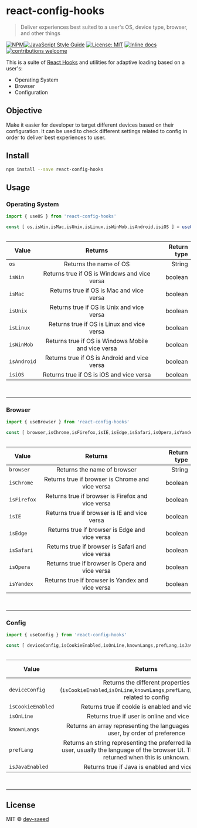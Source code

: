 # react-config-hooks

> Deliver experiences best suited to a user&#x27;s OS, device type, browser, and other things

[![NPM](https://img.shields.io/npm/v/react-config-hooks.svg)](https://www.npmjs.com/package/react-config-hooks)[![JavaScript Style Guide](https://img.shields.io/badge/code_style-standard-brightgreen.svg)](https://standardjs.com) [![License: MIT](https://img.shields.io/badge/License-MIT-yellow.svg)](https://opensource.org/licenses/MIT) [![Inline docs](http://inch-ci.org/github/dev-saeed/react-config-hooks.svg?branch=master)](http://inch-ci.org/github/dev-saeed/neumorphic-ui) [![contributions welcome](https://img.shields.io/badge/contributions-welcome-brightgreen.svg?style=flat)](https://github.com/dwyl/esta/issues)

This is a suite of [React Hooks](https://reactjs.org/docs/hooks-overview.html) and utilities for adaptive loading based on a user's:
- Operating System
- Browser
- Configuration

## Objective
Make it easier for developer to target different devices based on their configuration. It can be used to check different settings related to config in order to deliver best experiences to user.  

## Install

```bash
npm install --save react-config-hooks
```

## Usage



### Operating System

```jsx
import { useOS } from 'react-config-hooks'

const [ os,isWin,isMac,isUnix,isLinux,isWinMob,isAndroid,isiOS ] = useOS()
 
```

|  Value   |      Returns        |  Return type |
|----------|:-------------------:|------:|
|    `os`    | Returns the name of OS | String |
| `isWin` | Returns true if OS is Windows and vice versa        |   boolean |
| `isMac` | Returns true if OS is Mac and vice versa       |    boolean |
| `isUnix` | Returns true if OS is Unix and vice versa       |    boolean |
| `isLinux` | Returns true if OS is Linux and vice versa       |    boolean |
| `isWinMob` | Returns true if OS is Windows Mobile and vice versa       |    boolean |
| `isAndroid` | Returns true if OS is Android and vice versa       |    boolean |
| `isiOS` | Returns true if OS is iOS and vice versa       |    boolean |
&nbsp;

___

### Browser

```jsx
import { useBrowser } from 'react-config-hooks'

const [ browser,isChrome,isFirefox,isIE,isEdge,isSafari,isOpera,isYandex ] = useBrowser()
 
```

|  Value   |      Returns        |  Return type |
|----------|:-------------------:|------:|
|    `browser`    | Returns the name of browser | String |
| `isChrome` | Returns true if browser is Chrome and vice versa        |   boolean |
| `isFirefox` | Returns true if browser is Firefox and vice versa       |    boolean |
| `isIE` | Returns true if browser is IE and vice versa       |    boolean |
| `isEdge` | Returns true if browser is Edge and vice versa       |    boolean |
| `isSafari` | Returns true if browser is Safari and vice versa       |    boolean |
| `isOpera` | Returns true if browser is Opera and vice versa       |    boolean |
| `isYandex` | Returns true if browser is Yandex and vice versa       |    boolean |
&nbsp;

___

### Config

```jsx
import { useConfig } from 'react-config-hooks'

const [ deviceConfig,isCookieEnabled,isOnLine,knownLangs,prefLang,isJavaEnabled ] = useConfig()
 
```

|  Value   |      Returns        |  Return type |
|----------|:-------------------:|------:|
|    `deviceConfig`    | Returns the different properties (`isCookieEnabled`,`isOnLine`,`knownLangs`,`prefLang`,`isJavaEnabled`) related to config | Arrays of objects |
| `isCookieEnabled` | Returns true if cookie is enabled and vice versa        |   boolean |
| `isOnLine` | Returns true if user is online and vice versa        |   boolean |
| `knownLangs` | Returns an array representing the languages known to the user, by order of preference |   array |
| `prefLang` | Returns an string representing the preferred language of the user, usually the language of the browser UI. The null value is returned when this is unknown.  |  String |
| `isJavaEnabled` | Returns true if Java is enabled and vice versa        |   boolean |

&nbsp;

___


## License

MIT © [dev-saeed](https://github.com/dev-saeed)

